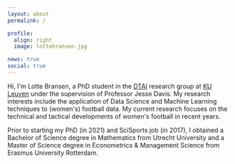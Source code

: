 ```yaml
---
layout: about
permalink: /

profile:
  align: right
  image: lottebransen.jpg

news: true
social: true
---
```


Hi, I'm Lotte Bransen, a PhD student in the <a href="https://dtai.cs.kuleuven.be/" target="_blank">DTAI</a> research group at <a href="https://www.kuleuven.be/kuleuven/" target="_blank">KU Leuven</a>
under the supervision of Professor Jesse Davis. 
My research interests include the application of Data Science and Machine Learning techniques to (women's) football data. 
My current research focuses on the technical and tactical developments of women's football in recent years.

Prior to starting my PhD (in 2021) and SciSports job (in 2017), I obtained a Bachelor of Science degree in Mathematics from Utrecht University and a Master of Science degree in Econometrics & Management Science from Erasmus University Rotterdam.